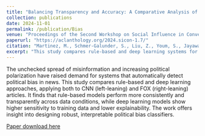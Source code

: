 ```yaml
---
title: "Balancing Transparency and Accuracy: A Comparative Analysis of Rule-Based and Deep Learning Models in Political Bias Classification"
collection: publications
date: 2024-11-01
permalink: /publication/Bias
venue: "Proceedings of the Second Workshop on Social Influence in Conversations (SICon 2024)"
paperurl: "https://aclanthology.org/2024.sicon-1.7/"
citation: "Martinez, M., Schmer-Galunder, S., Liu, Z., Youm, S., Jayawaeera, C., & Dorr, B. (2024). Balancing Transparency and Accuracy: A Comparative Analysis of Rule-Based and Deep Learning Models in Political Bias Classification. In SICon 2024, pp. 102–115."
excerpt: "This study compares rule-based and deep learning systems for classifying political bias in news, examining their transparency, accuracy, and robustness to unseen data."
---
```


The unchecked spread of misinformation and increasing political polarization have raised demand for systems that automatically detect political bias in news. This study compares rule-based and deep learning approaches, applying both to CNN (left-leaning) and FOX (right-leaning) articles. It finds that rule-based models perform more consistently and transparently across data conditions, while deep learning models show higher sensitivity to training data and lower explainability. The work offers insight into designing robust, interpretable political bias classifiers.

[Paper download here](https://aclanthology.org/2024.sicon-1.7/)
